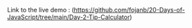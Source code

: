 Link to the live demo : (https://github.com/fojanb/20-Days-of-JavaScript/tree/main/Day-2-Tip-Calculator)
